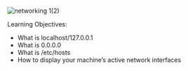 
![networking 1(2)](https://github.com/Elizabeth-Akinyi-O/alx-system_engineering-devops/assets/145594149/25ecb721-63ab-4712-85cd-6aa48cc44d71)


Learning Objectives:

- What is localhost/127.0.0.1
- What is 0.0.0.0
- What is /etc/hosts
- How to display your machine’s active network interfaces

